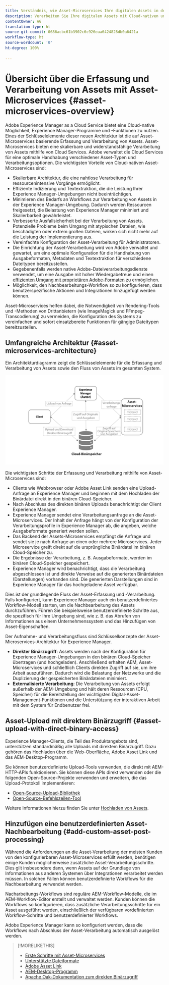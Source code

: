 ```yaml
---
title: Verständnis, wie Asset-Microservices Ihre digitalen Assets in der Cloud verarbeiten können
description: Verarbeiten Sie Ihre digitalen Assets mit Cloud-nativen und skalierbaren Microservices für die Asset-Verarbeitung.
contentOwner: AG
translation-type: ht
source-git-commit: 0686acbc61b3902c6c926eaa6424828db0a6421a
workflow-type: ht
source-wordcount: '0'
ht-degree: 100%

---
```



# Übersicht über die Erfassung und Verarbeitung von Assets mit Asset-Microservices {#asset-microservices-overview}

<!--
First half of content at https://git.corp.adobe.com/aklimets/project-nui/blob/master/docs/Project-Nui-Asset-Compute-Service.md is useful for this article.
TBD: Post-GA we will provide detailed information at \help\assets\asset-microservices-configure-and-use.md. However, for GA, all information is added, in short, in this article.
-->

Adobe Experience Manager as a Cloud Service bietet eine Cloud-native Möglichkeit, Experience Manager-Programme und -Funktionen zu nutzen. Eines der Schlüsselelemente dieser neuen Architektur ist die auf Asset-Microservices basierende Erfassung und Verarbeitung von Assets. Asset-Microservices bieten eine skalierbare und widerstandsfähige Verarbeitung von Assets mithilfe von Cloud Services. Adobe verwaltet die Cloud Services für eine optimale Handhabung verschiedener Asset-Typen und Verarbeitungsoptionen. Die wichtigsten Vorteile von Cloud-nativen Asset-Microservices sind:

* Skalierbare Architektur, die eine nahtlose Verarbeitung für ressourcenintensive Vorgänge ermöglicht.
* Effiziente Indizierung und Textextraktion, die die Leistung Ihrer Experience Manager-Umgebungen nicht beeinträchtigen.
* Minimieren des Bedarfs an Workflows zur Verarbeitung von Assets in der Experience Manager-Umgebung. Dadurch werden Ressourcen freigesetzt, die Belastung von Experience Manager minimiert und Skalierbarkeit gewährleistet.
* Verbesserte Ausfallsicherheit bei der Verarbeitung von Assets. Potenzielle Probleme beim Umgang mit atypischen Dateien, wie beschädigten oder extrem großen Dateien, wirken sich nicht mehr auf die Leistung der Implementierung aus.
* Vereinfachte Konfiguration der Asset-Verarbeitung für Administratoren.
* Die Einrichtung der Asset-Verarbeitung wird von Adobe verwaltet und gewartet, um eine optimale Konfiguration für die Handhabung von Ausgabeformaten, Metadaten und Textextraktion für verschiedene Dateitypen bereitzustellen.
* Gegebenenfalls werden native Adobe-Dateiverarbeitungsdienste verwendet, um eine Ausgabe mit hoher Wiedergabetreue und einen [effizienten Umgang mit proprietären Adobe-Formaten](file-format-support.md) zu ermöglichen.
* Möglichkeit, den Nachbearbeitungs-Workflow so zu konfigurieren, dass benutzerspezifische Aktionen und Integrationen hinzugefügt werden können.

Asset-Microservices helfen dabei, die Notwendigkeit von Rendering-Tools und -Methoden von Drittanbietern (wie ImageMagick und FFmpeg-Transcodierung) zu vermeiden, die Konfiguration des Systems zu vereinfachen und sofort einsatzbereite Funktionen für gängige Dateitypen bereitzustellen.

## Umfangreiche Architektur {#asset-microservices-architecture}

Ein Architekturdiagramm zeigt die Schlüsselelemente für die Erfassung und Verarbeitung von Assets sowie den Fluss von Assets im gesamten System.

<!-- Proposed DRAFT diagram for asset microservices overview - see section "Asset processing - high-level diagram" in the PPTX deck

https://adobe-my.sharepoint.com/personal/gklebus_adobe_com/_layouts/15/guestaccess.aspx?guestaccesstoken=jexDC5ZnepXSt6dTPciH66TzckS1BPEfdaZuSgHugL8%3D&docid=2_1ec37f0bd4cc74354b4f481cd420e07fc&rev=1&e=CdgElS
-->

![Erfassung und Verarbeitung von Assets mit Asset-Microservices](assets/asset-microservices-overview.png "Erfassung und Verarbeitung von Assets mit Asset-Microservices")

Die wichtigsten Schritte der Erfassung und Verarbeitung mithilfe von Asset-Microservices sind:

* Clients wie Webbrowser oder Adobe Asset Link senden eine Upload-Anfrage an Experience Manager und beginnen mit dem Hochladen der Binärdatei direkt in den binären Cloud-Speicher.
* Nach Abschluss des direkten binären Uploads benachrichtigt der Client Experience Manager.
* Experience Manager sendet eine Verarbeitungsanfrage an die Asset-Microservices. Der Inhalt der Anfrage hängt von der Konfiguration der Verarbeitungsprofile in Experience Manager ab, die angeben, welche Ausgabeformate generiert werden sollen.
* Das Backend der Assets-Microservices empfängt die Anfrage und sendet sie je nach Anfrage an einen oder mehrere Microservices. Jeder Microservice greift direkt auf die ursprüngliche Binärdatei im binären Cloud-Speicher zu.
* Die Ergebnisse der Verarbeitung, z. B. Ausgabeformate, werden im binären Cloud-Speicher gespeichert.
* Experience Manager wird benachrichtigt, dass die Verarbeitung abgeschlossen ist und direkte Verweise auf die generierten Binärdateien (Darstellungen) vorhanden sind. Die generierten Darstellungen sind in Experience Manager für das hochgeladene Asset verfügbar.

Dies ist der grundlegende Fluss der Asset-Erfassung und -Verarbeitung. Falls konfiguriert, kann Experience Manager auch ein benutzerdefiniertes Workflow-Modell starten, um die Nachbearbeitung des Assets durchzuführen. Führen Sie beispielsweise benutzerdefinierte Schritte aus, die spezifisch für Ihre Umgebung sind, wie z. B. das Abrufen von Informationen aus einem Unternehmenssystem und das Hinzufügen von Asset-Eigenschaften.

Der Aufnahme- und Verarbeitungsfluss sind Schlüsselkonzepte der Asset-Microservices-Architektur für Experience Manager.

* **Direkter Binärzugriff**: Assets werden nach der Konfiguration für Experience Manager-Umgebungen in den binären Cloud-Speicher übertragen (und hochgeladen). Anschließend erhalten AEM, Asset-Microservices und schließlich Clients direkten Zugriff auf sie, um ihre Arbeit auszuführen. Dadurch wird die Belastung der Netzwerke und die Duplizierung der gespeicherten Binärdateien minimiert.
* **Externalisierte Verarbeitung**: Die Verarbeitung von Assets erfolgt außerhalb der AEM-Umgebung und hält deren Ressourcen (CPU, Speicher) für die Bereitstellung der wichtigsten Digital-Asset-Management-Funktionen und die Unterstützung der interaktiven Arbeit mit dem System für Endbenutzer frei.

## Asset-Upload mit direktem Binärzugriff {#asset-upload-with-direct-binary-access}

Experience Manager-Clients, die Teil des Produktangebots sind, unterstützen standardmäßig alle Uploads mit direktem Binärzugriff. Dazu gehören das Hochladen über die Web-Oberfläche, Adobe Asset Link und das AEM-Desktop-Programm.

Sie können benutzerdefinierte Upload-Tools verwenden, die direkt mit AEM-HTTP-APIs funktionieren. Sie können diese APIs direkt verwenden oder die folgenden Open-Source-Projekte verwenden und erweitern, die das Upload-Protokoll implementieren:

* [Open-Source-Upload-Bibliothek](https://github.com/adobe/aem-upload)
* [Open-Source-Befehlszeilen-Tool](https://github.com/adobe/aio-cli-plugin-aem)

Weitere Informationen hierzu finden Sie unter [Hochladen von Assets](add-assets.md).

## Hinzufügen eine benutzerdefinierten Asset-Nachbearbeitung {#add-custom-asset-post-processing}

Während die Anforderungen an die Asset-Verarbeitung der meisten Kunden von den konfigurierbaren Asset-Microservices erfüllt werden, benötigen einige Kunden möglicherweise zusätzliche Asset-Verarbeitungsschritte. Dies gilt insbesondere dann, wenn Assets auf der Grundlage von Informationen aus anderen Systemen über Integrationen verarbeitet werden müssen. In solchen Fällen können benutzerdefinierte Workflows für die Nachbearbeitung verwendet werden.

Nacharbeitungs-Workflows sind reguläre AEM-Workflow-Modelle, die im AEM-Workflow-Editor erstellt und verwaltet werden. Kunden können die Workflows so konfigurieren, dass zusätzliche Verarbeitungsschritte für ein Asset ausgeführt werden, einschließlich der verfügbaren vordefinierten Workflow-Schritte und benutzerdefinierter Workflows.

Adobe Experience Manager kann so konfiguriert werden, dass die Workflows nach Abschluss der Asset-Verarbeitung automatisch ausgelöst werden.

<!-- TBD asgupta, Engg: Create some asset-microservices-data-flow-diagram.
-->

>[!MORELIKETHIS]
>
>* [Erste Schritte mit Asset-Microservices](asset-microservices-configure-and-use.md)
>* [Unterstützte Dateiformate](file-format-support.md)
>* [Adobe Asset Link](https://helpx.adobe.com/de/enterprise/using/adobe-asset-link.html)
>* [AEM-Desktop-Programm](https://docs.adobe.com/content/help/en/experience-manager-desktop-app/using/introduction.html)
>* [Apache Oak-Dokumentation zum direkten Binärzugriff](https://jackrabbit.apache.org/oak/docs/features/direct-binary-access.html)

